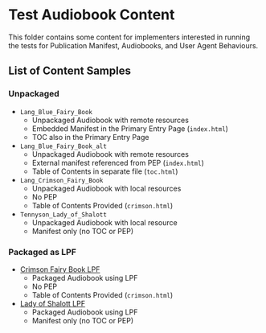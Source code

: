 # Test Audiobook Content

This folder contains some content for implementers interested in running the tests for Publication Manifest, Audiobooks, and User Agent Behaviours.

## List of Content Samples

### Unpackaged

* `Lang_Blue_Fairy_Book`
  * Unpackaged Audiobook with remote resources
  * Embedded Manifest in the Primary Entry Page (`index.html`)
  * TOC also in the Primary Entry Page
* `Lang_Blue_Fairy_Book_alt`
  * Unpackaged Audiobook with remote resources
  * External manifest referenced from PEP (`index.html`)
  * Table of Contents in separate file (`toc.html`)
* `Lang_Crimson_Fairy_Book`
  * Unpackaged Audiobook with local resources
  * No PEP
  * Table of Contents Provided (`crimson.html`)
* `Tennyson_Lady_of_Shalott`
  * Unpackaged Audiobook with local resource
  * Manifest only (no TOC or PEP)

### Packaged as LPF

* [Crimson Fairy Book LPF](https://drive.google.com/file/d/1mh6BOLvf5-Kc9oxm9UQSS2vKCMlgNtUp/view)
  * Packaged Audiobook using LPF
  * No PEP
  * Table of Contents Provided (`crimson.html`)
* [Lady of Shalott LPF](https://drive.google.com/file/d/1vZa8nEFnL1EvSQenAxJzlWj49BfmoQ-o/view)
  * Packaged Audiobook using LPF
  * Manifest only (no TOC or PEP)
